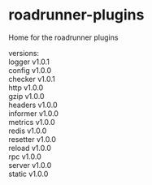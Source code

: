 # roadrunner-plugins

Home for the roadrunner plugins

versions:  
logger v1.0.1  
config v1.0.0  
checker v1.0.1  
http v1.0.0  
gzip v1.0.0  
headers v1.0.0  
informer v1.0.0  
metrics v1.0.0  
redis v1.0.0  
resetter v1.0.0  
reload v1.0.0  
rpc v1.0.0  
server v1.0.0  
static v1.0.0  